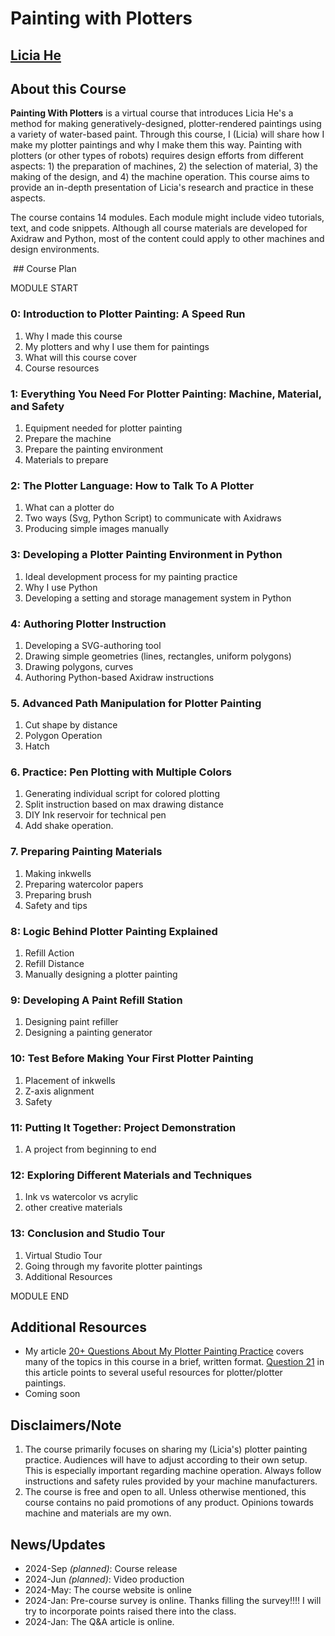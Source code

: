 
# Painting with Plotters

<h2 class="author"><a href="http://eyesofpanda.com" target="_blank">Licia He</a></h2>

## About this Course 

**Painting With Plotters** is a virtual course that introduces Licia He's a method for making generatively-designed, plotter-rendered paintings using a variety of water-based paint. Through this course, I (Licia) will share how I make my plotter paintings and why I make them this way. Painting with plotters (or other types of robots) requires design efforts from different aspects: 1) the preparation of machines, 2) the selection of material, 3) the making of the design, and 4) the machine operation. This course aims to provide an in-depth presentation of Licia's research and practice in these aspects. 

The course contains 14 modules. Each module might include video tutorials, text, and code snippets. Although all course materials are developed for Axidraw and Python, most of the content could apply to other machines and design environments.

<img name="00/00_banner.jpg" class="full-width-img">
## Course Plan

MODULE START 
### 0: Introduction to Plotter Painting: A Speed Run 
1. Why I made this course 
2. My plotters and why I use them for paintings 
3. What will this course cover 
4. Course resources
### 1: Everything You Need For Plotter Painting: Machine, Material, and Safety
1. Equipment needed for plotter painting
2. Prepare the machine
3. Prepare the painting environment 
4. Materials to prepare
### 2: The Plotter Language: How to Talk To A Plotter
1. What can a plotter do 
2. Two ways (Svg, Python Script) to communicate with Axidraws
3. Producing simple images manually
### 3: Developing a Plotter Painting Environment in Python 
1. Ideal development process for my painting practice 
2. Why I use Python
3. Developing a setting and storage management system in Python
### 4: Authoring Plotter Instruction
1. Developing a SVG-authoring tool
2. Drawing simple geometries (lines, rectangles, uniform polygons)
3. Drawing polygons, curves
4. Authoring Python-based Axidraw instructions 
### 5. Advanced Path Manipulation for Plotter Painting
1. Cut shape by distance 
2. Polygon Operation 
3. Hatch 
### 6. Practice: Pen Plotting with Multiple Colors 
1. Generating individual script for colored plotting 
2. Split instruction based on max drawing distance
3. DIY Ink reservoir for technical pen 
4. Add shake operation. 
### 7. Preparing Painting Materials 
1. Making inkwells 
2. Preparing watercolor papers 
3. Preparing brush 
4. Safety and tips
### 8: Logic Behind Plotter Painting Explained
1. Refill Action 
2. Refill Distance 
3. Manually designing a plotter painting
### 9: Developing A Paint Refill Station 
1. Designing paint refiller 
2. Designing a painting generator 
### 10: Test Before Making Your First Plotter Painting
1. Placement of inkwells
2. Z-axis alignment 
3. Safety 
### 11: Putting It Together: Project Demonstration
1. A project from beginning to end 
### 12: Exploring Different Materials and Techniques
1. Ink vs watercolor vs acrylic 
2. other creative materials 
### 13: Conclusion and Studio Tour
1. Virtual Studio Tour 
2. Going through my favorite plotter paintings 
3. Additional Resources

MODULE END 
## Additional Resources
-  My article [20+ Questions About My Plotter Painting Practice](https://www.eyesofpanda.com/project/plotter_painting_q_a/) covers many of the topics in this course in a brief, written format. [Question 21](https://www.eyesofpanda.com/project/plotter_painting_q_a/#q21) in this article points to several useful resources for plotter/plotter paintings. 
- Coming soon 
## Disclaimers/Note
1. The course primarily focuses on sharing my (Licia's) plotter painting practice.  Audiences will have to adjust according to their own setup. This is especially important regarding machine operation. Always follow instructions and safety rules provided by your machine manufacturers. 
2. The course is free and open to all. Unless otherwise mentioned, this course contains no paid promotions of any product. Opinions towards machine and materials are my own. 

## News/Updates

- 2024-Sep *(planned)*: Course release
- 2024-Jun *(planned)*: Video production 
- 2024-May: The course website is online 
- 2024-Jan: Pre-course survey is online. Thanks filling the survey!!!! I will try to incorporate points raised there into the class.   
- 2024-Jan: The Q&A article is online.

